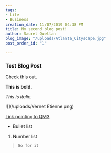 ```yaml
---
tags:
- Life
- Business
creation_date: 11/07/2019 04:38 PM
title: My second blog post!
author: Saurel Quettan
blog_image: "/uploads/Atlanta_Cityscape.jpg"
post_order_id: "1"

---
```

### Test Blog Post

Check this out.

**This is bold.**

_This is italic._

![](/uploads/Vernet Etienne.png)

[Link pointing to QM3](http://www.qm3us.com "Go to QM3")

* Bullet list

1. Number list

>     Go for it
>     